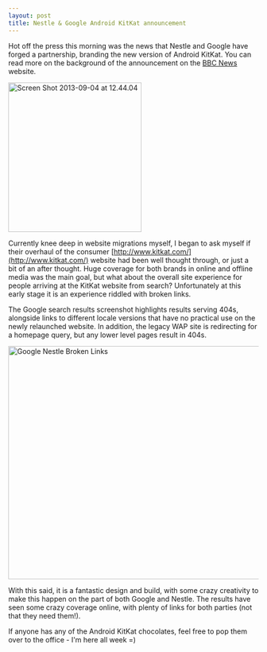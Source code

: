 ```yaml
---
layout: post
title: Nestle & Google Android KitKat announcement
---
```

Hot off the press this morning was the news that Nestle and Google have forged a partnership, branding the new version of Android KitKat. You can read more on the background of the announcement on the [BBC News](http://www.bbc.co.uk/news/technology-23926938) website.

<a href="http://calumshep.com/wp-content/uploads/2013/09/Screen-Shot-2013-09-04-at-12.44.04.png"><img class="alignright size-medium wp-image-493" alt="Screen Shot 2013-09-04 at 12.44.04" src="http://calumshep.com/wp-content/uploads/2013/09/Screen-Shot-2013-09-04-at-12.44.04-268x300.png" width="268" height="300" /></a>

Currently knee deep in website migrations myself, I began to ask myself if their overhaul of the consumer [http://www.kitkat.com/](http://www.kitkat.com/) website had been well thought through, or just a bit of an after thought. Huge coverage for both brands in online and offline media was the main goal, but what about the overall site experience for people arriving at the KitKat website from search? Unfortunately at this early stage it is an experience riddled with broken links.

The Google search results screenshot highlights results serving 404s, alongside links to different locale versions that have no practical use on the newly relaunched website. In addition, the legacy WAP site is redirecting for a homepage query, but any lower level pages result in 404s.

<a href="http://calumshep.com/wp-content/uploads/2013/09/google-nestle-seo-image.png"><img class="alignright size-full wp-image-490" alt="Google Nestle Broken Links" src="http://calumshep.com/wp-content/uploads/2013/09/google-nestle-seo-image.png" width="692" height="468" /></a>

With this said, it is a fantastic design and build, with some crazy creativity to make this happen on the part of both Google and Nestle. The results have seen some crazy coverage online, with plenty of links for both parties (not that they need them!).

If anyone has any of the Android KitKat chocolates, feel free to pop them over to the office - I'm here all week =)
